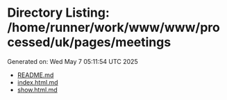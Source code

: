 # Directory Listing: /home/runner/work/www/www/processed/uk/pages/meetings
Generated on: Wed May  7 05:11:54 UTC 2025

- [README.md](README.md)
- [index.html.md](index.html.md)
- [show.html.md](show.html.md)
